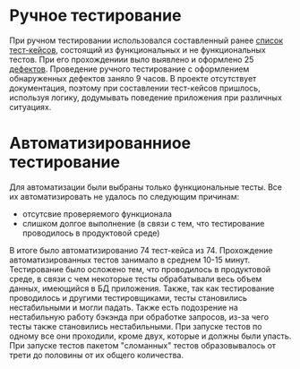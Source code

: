 # Ручное тестирование

При ручном тестировании использовался составленный ранее [список тест-кейсов](https://github.com/EugenyVinogradov/DiplomMiddleQA/blob/main/Cases.xlsx), состоящий из
функциональных и не функциональных тестов. При его прохождениии выло выявлено и оформлено 25 [дефектов](https://github.com/EugenyVinogradov/DiplomMiddleQA/issues).
Проведение ручного тестирование с оформлением обнаруженных дефектов заняло 9 часов. В проекте отсутствует документация, поэтому при составлении тест-кейсов пришлось,
используя логику, додумывать поведение приложения при различных ситуациях.

# Автоматизированниое тестирование

Для автоматизации были выбраны только функциональные тесты. Все их автоматизировать не удалось по следующим причинам:
* отсутсвие проверяемого функционала
* слишком долгое выполнение (в связи с тем, что тестирование проводилось в продуктовой среде)

В итоге было автоматизированио 74 тест-кейса из 74. Прохождение автоматизированных тестов занимало в среднем 10-15 минут. Тестирование было осложено тем, что проводилось
в продуктовой среде, в связи с чем некоторые тесты обрабатывали весь объем данных, имеющийся в БД приложения. Также, так как тестирование проводилось и другими тестировщиками,
тесты становились нестабильными и могли падать. Также есть подозрение на нестабильную работу бэкэнда при обработке запросов, из-за чего тесты также становились нестабильными.
При запуске тестов по одному все они проходили, кроме двух, которые и должны были упасть. При запуске тестов пакетом "сломанных" тестов образовывалось от трети до половины
от их общего количества.
